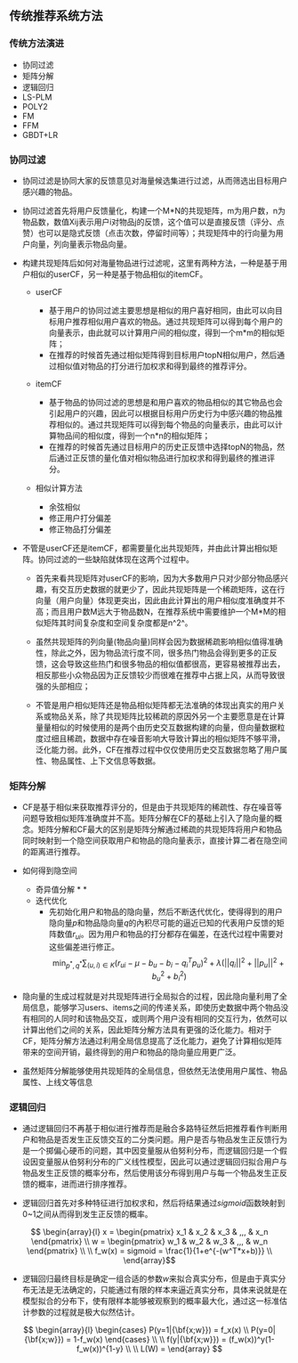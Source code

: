 ## 传统推荐系统方法

### 传统方法演进

* 协同过滤
* 矩阵分解
* 逻辑回归
* LS-PLM
* POLY2
* FM
* FFM
* GBDT+LR

### 协同过滤

* 协同过滤是协同大家的反馈意见对海量候选集进行过滤，从而筛选出目标用户感兴趣的物品。

* 协同过滤首先将用户反馈量化，构建一个M*N的共现矩阵，m为用户数，n为物品数，数值Xij表示用户i对物品j的反馈，这个值可以是直接反馈（评分、点赞）也可以是隐式反馈（点击次数，停留时间等）；共现矩阵中的行向量为用户向量，列向量表示物品向量。

* 构建共现矩阵后如何对海量物品进行过滤呢，这里有两种方法，一种是基于用户相似的userCF，另一种是基于物品相似的itemCF。

  * userCF
    * 基于用户的协同过滤主要思想是相似的用户喜好相同，由此可以向目标用户推荐相似用户喜欢的物品。通过共现矩阵可以得到每个用户的向量表示，由此就可以计算用户间的相似度，得到一个m*m的相似矩阵；
    * 在推荐的时候首先通过相似矩阵得到目标用户topN相似用户，然后通过相似值对物品的打分进行加权求和得到最终的推荐评分。

  * itemCF
    * 基于物品的协同过滤的思想是和用户喜欢的物品相似的其它物品也会引起用户的兴趣，因此可以根据目标用户历史行为中感兴趣的物品推荐相似的。通过共现矩阵可以得到每个物品的向量表示，由此可以计算物品间的相似度，得到一个n*n的相似矩阵；
    * 在推荐的时候首先通过目标用户的历史正反馈中选择topN的物品，然后通过正反馈的量化值对相似物品进行加权求和得到最终的推进评分。

  * 相似计算方法
    * 余弦相似
    * 修正用户打分偏差
    * 修正物品打分偏差

* 不管是userCF还是itemCF，都需要量化出共现矩阵，并由此计算出相似矩阵。协同过滤的一些缺陷就体现在这两个过程中。
  * 首先来看共现矩阵对userCF的影响，因为大多数用户只对少部分物品感兴趣，有交互历史数据的就更少了，因此共现矩阵是一个稀疏矩阵，这在行向量（用户向量）体现更突出，因此由此计算出的用户相似度准确度并不高；而且用户数M远大于物品数N，在推荐系统中需要维护一个M*M的相似矩阵其时间复杂度和空间复杂度都是n^2^。

  * 虽然共现矩阵的列向量(物品向量)同样会因为数据稀疏影响相似值得准确性，除此之外，因为物品流行度不同，很多热门物品会得到更多的正反馈，这会导致这些热门和很多物品的相似值都很高，更容易被推荐出去，相反那些小众物品因为正反馈较少而很难在推荐中占据上风，从而导致很强的头部相应；

  * 不管是用户相似矩阵还是物品相似矩阵都无法准确的体现出真实的用户关系或物品关系，除了共现矩阵比较稀疏的原因外另一个主要愿意是在计算量量相似的时候使用的是两个由历史交互数据构建的向量，但向量数据粒度过细且稀疏，数据中存在噪音影响大导致计算出的相似矩阵不够平滑，泛化能力弱。此外，CF在推荐过程中仅仅使用历史交互数据忽略了用户属性、物品属性、上下文信息等数据。

### 矩阵分解

* CF是基于相似来获取推荐评分的，但是由于共现矩阵的稀疏性、存在噪音等问题导致相似矩阵准确度并不高。矩阵分解在CF的基础上引入了隐向量的概念。矩阵分解和CF最大的区别是矩阵分解通过稀疏的共现矩阵将用户和物品同时映射到一个隐空间获取用户和物品的隐向量表示，直接计算二者在隐空间的距离进行推荐。

* 如何得到隐空间
  * 奇异值分解
    * 
    * 
  * 迭代优化
    * 先初始化用户和物品的隐向量，然后不断迭代优化，使得得到的用户隐向量$p$和物品隐向量$q$的內积尽可能的逼近已知的代表用户反馈的矩阵数值$r_{ui}$。因为用户和物品的打分都存在偏差，在迭代过程中需要对这些偏差进行修正。
    $$ \min_{p^*,q^*} \sum_{(u,i) \in K} (r_{ui}- \mu - b_u - b_i -q_i^Tp_u)^2 + \lambda(||q_i||^2+||p_u||^2+b_u^2 + b_i^2)$$
* 隐向量的生成过程就是对共现矩阵进行全局拟合的过程，因此隐向量利用了全局信息，能够学习users、items之间的传递关系，即使历史数据中两个物品没有相同的人同时和该物品交互，或则两个用户没有相同的交互行为，依然可以计算出他们之间的关系，因此矩阵分解方法具有更强的泛化能力。相对于CF，矩阵分解方法通过利用全局信息提高了泛化能力，避免了计算相似矩阵带来的空间开销，最终得到的用户和物品的隐向量应用更广泛。

* 虽然矩阵分解能够使用共现矩阵的全局信息，但依然无法使用用户属性、物品属性、上线文等信息

### 逻辑回归

* 通过逻辑回归不再基于相似进行推荐而是融合多路特征然后把推荐看作判断用户和物品是否发生正反馈交互的二分类问题。用户是否与物品发生正反馈行为是一个掷偏心硬币的问题，其中因变量服从伯努利分布，而逻辑回归是一个假设因变量服从伯努利分布的广义线性模型，因此可以通过逻辑回归拟合用户与物品发生正反馈的概率分布，然后使用该分布得到用户与每一个物品发生正反馈的概率，进而进行排序推荐。

* 逻辑回归首先对多种特征进行加权求和，然后将结果通过$sigmoid$函数映射到0~1之间从而得到发生正反馈的概率。

$$ \begin{array}{l}
  x = \begin{pmatrix} x_1 & x_2 & x_3 & ,,, & x_n \end{pmatrix} \\
  w = \begin{pmatrix} w_1 & w_2 & w_3 & ,,, & w_n \end{pmatrix} \\ \\
  f_w(x) = sigmoid = \frac{1}{1+e^{-(w^T*x+b)}} \\
\end{array}$$

* 逻辑回归最终目标是确定一组合适的参数$w$来拟合真实分布，但是由于真实分布无法是无法确定的，只能通过有限的样本来逼近真实分布，具体来说就是在模型拟合的分布下，使有限样本能够被观察到的概率最大化，通过这一标准估计参数的过程就是极大似然估计。

$$ \begin{array}{l}
  \begin{cases} P(y=1|{\bf{x;w}}) = f_x(x) \\ P(y=0|{\bf{x;w}}) = 1-f_w(x) \end{cases} \\ \\
  f(y|{\bf{x;w}}) = (f_w(x))^y(1-f_w(x))^{1-y} \\ \\
  L(W) = 
\end{array} $$







